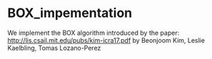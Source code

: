 # BOX_impementation
We implement the BOX algorithm introduced by the paper: http://lis.csail.mit.edu/pubs/kim-icra17.pdf by Beonjoom Kim, Leslie Kaelbling, Tomas Lozano-Perez
